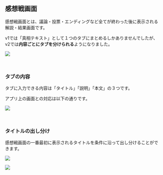 ## 感想戦画面

感想戦画面とは、議論・投票・エンディングなど全てが終わった後に表示される解説・結果画面です。

v1では「真相テキスト」として１つのタブにまとめるしかありませんでしたが、v2では**内容ごとにタブを分けられる**ようになりました。

![](../../images/result1.png)

<br>

### タブの内容

タブに入力できる内容は「タイトル」「説明」「本文」の３つです。

アプリ上の画面との対応は以下の通りです。

![](../../images/result2.png)

<br>

### タイトルの出し分け

感想戦画面の一番最初に表示されるタイトルを条件に沿って出し分けることができます。

![](../../images/result3.png)

![](../../images/result4.png)
